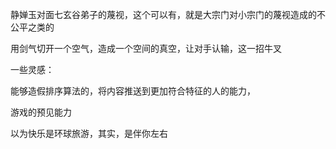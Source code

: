 静婵玉对面七玄谷弟子的蔑视，这个可以有，就是大宗门对小宗门的蔑视造成的不公平之类的

用剑气切开一个空气，造成一个空间的真空，让对手认输，这一招牛叉

一些灵感：

能够造假排序算法的，将内容推送到更加符合特征的人的能力，

游戏的预见能力

以为快乐是环球旅游，其实，是伴你左右

